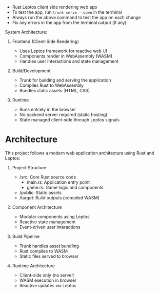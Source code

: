 - Rust Leptos client side rendering web app
- To test the app, run `trunk serve --open` in the terminal
- Always run the above command to test the app on each change
- Fix any errors in the app from the terminal output (if any)

System Architecture:
1. Frontend (Client-Side Rendering)
   - Uses Leptos framework for reactive web UI
   - Components render in WebAssembly (WASM)
   - Handles user interactions and state management
   
2. Build/Development
   - Trunk for building and serving the application
   - Compiles Rust to WebAssembly
   - Bundles static assets (HTML, CSS)

3. Runtime
   - Runs entirely in the browser
   - No backend server required (static hosting)
   - State managed client-side through Leptos signals


# Architecture

This project follows a modern web application architecture using Rust and Leptos:

1. Project Structure
   - /src: Core Rust source code
     - main.rs: Application entry point
     - game.rs: Game logic and components
   - /public: Static assets
   - /target: Build outputs (compiled WASM)
   
2. Component Architecture
   - Modular components using Leptos
   - Reactive state management
   - Event-driven user interactions

3. Build Pipeline
   - Trunk handles asset bundling
   - Rust compiles to WASM
   - Static files served to browser

4. Runtime Architecture
   - Client-side only (no server)
   - WASM execution in browser
   - Reactive updates via Leptos
